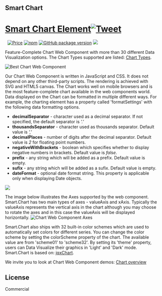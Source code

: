 ## Smart Chart

# [Smart Chart Element](https://www.htmlelements.com)[![Tweet](https://img.shields.io/twitter/url/http/shields.io.svg?style=social)](https://twitter.com/intent/tweet?text=Get%20over%2020%20free%20custom%20elements%20based%20on%20SmartHTMLElements%20&url=https://www.htmlelements.com/&via=htmlelements&hashtags=bootstrap,design,templates,autocomplete,chart,typeahead,developers,webcomponents,customelements,polymer,material)

&nbsp;
[![Price](https://img.shields.io/badge/price-$399-0098f7.svg)](https://github.com/HTMLElements/smart-chart/blob/master/LICENSE)
[![npm](https://img.shields.io/npm/v/@smarthtmlelements/smart-chart.svg?style=flat)](https://www.npmjs.com/package/@smarthtmlelements/smart-chart)
[![GitHub package version](https://img.shields.io/github/package-json/v/HTMLElements/smart-chart.svg)](https://github.com/HTMLElements/smart-chart)
[![](https://img.shields.io/website-up-down-green-red/https/shields.io.svg?label=www.htmlelements.com)](https://www.htmlelements.com)


Feature-Complete Chart  Web Component with more than 30 different Data Visualization options. The Chart Types supported are listed: [Chart Types](https://www.htmlelements.com/docs/chart-types/ "Chart Types").  

![Best Chart Web Component](https://www.htmlelements.com/wp-content/docs/chart-custom-element-2.png "Best Chart  Web Component")  

Our Chart Web Component is written in JavaScript and CSS. It does not depend on any other third-party scripts. The rendering is achieved with SVG and HTML5 canvas. The Chart works well on mobile browsers and is the most feature-complete chart available in the web components world.  
Data displayed on the Chart can be formatted in multiple different ways. For example, the charting element has a property called 'formatSettings' with the following data formatting options.  

*   **decimalSeparator** - character used as a decimal separator. If not specified, the default separator is _'.'_
*   **thousandsSeparator** - character used as thousands separator. Default value is _','_
*   **decimalPlaces** - number of digits after the decimal separator. Default value is _2_ for floating point numbers.
*   **negativeWithBrackets** - boolean which specifies whether to display negative numbers in brackets. Default value is _false_.
*   **prefix** - any string which will be added as a prefix. Default value is empty.
*   **sufix** - any string which will be added as a sufix. Default value is empty.
*   **dateFormat** - optional date format string. This property is applicable only when displaying Date objects.

![](https://www.htmlelements.com/wp-content/docs/chart-custom-element-18.png)  

The image below illustrates the Axes supported by the web component. Smart.Chart has two main types of axes - valueAxis and xAxis. Typically the valueAxis represents the vertical axis in the chart although you may choose to rotate the axes and in this case the valueAxis will be displayed horizontally. ![Chart Web Component Axes](https://www.htmlelements.com/wp-content/docs/chart-custom-element-16.png "Chart Axes")  

Smart.Chart also ships with 32 built-in color schemes which are used to automatically set colors for different series. You can change the color scheme by setting the colorScheme property of the chart. The available value are from 'scheme01' to 'scheme32'. By setting its 'theme' property, users can Data Visualize their graphics in 'Light' and 'Dark' mode. Smart.Chart is based on: [jqxChart](https://www.jqwidgets.com/jquery-widgets-demo/demos/jqxchart/ "jqxChart").  

We invite you to look at Chart  Web Component demos: [Chart overview](https://www.htmlelements.com/demos/chart/overview/)


## License

Commercial
